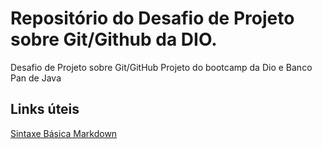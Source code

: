 # Repositório do Desafio de Projeto sobre Git/Github da DIO.
Desafio de Projeto sobre Git/GitHub
Projeto do bootcamp da Dio e Banco Pan de Java




## Links úteis
[Sintaxe Básica Markdown](https://www.markdownguide.org/basic-syntax/)
